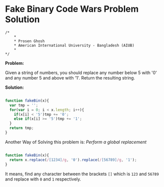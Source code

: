 # Fake Binary Code Wars Problem Solution

```
/*
    *
    * Prosen Ghosh
    * American International University - Bangladesh (AIUB)
    *
*/
```

**Problem:**

Given a string of numbers, you should replace any number below 5 with '0' and any number 5 and above with '1'. Return the resulting string.


**Solution:**

```javascript

function fakeBin(x){
  var tmp = '';
  for(var i = 0; i < x.length; i++){
    if(x[i] < '5')tmp += '0';
    else if(x[i] >= '5')tmp += '1';
  }
  return tmp;
}

```

Another Way of Solving this problem is: *Perform a global replacement*

```javascript

function fakeBin(x){
  return x.replace(/[1234]/g, '0').replace(/[56789]/g, '1');
}

```

It means, find any character between the brackets `[]` which is `123` and `56789` and replace with `0` and `1` respectively.
